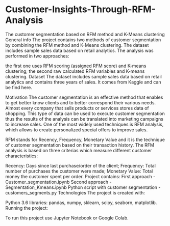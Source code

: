 # Customer-Insights-Through-RFM-Analysis
The customer segmentation based on RFM method and K-Means clustering
General info
The project contains two methods of customer segmentation by combining the RFM method and K-Means clustering. The dataset includes sample sales data based on retail analytics. The analysis was performed in two approaches:

the first one uses RFM scoring (assigned RFM score) and K-means clustering;
the second raw calculated RFM variables and K-means clustering.
Dataset
The dataset includes sample sales data based on retail analytics and contains three years of sales. It comes from Kaggle and can be find here.

Motivation
The customer segmentation is an effective method that enables to get better know clients and to better correspond their various needs. Almost every company that sells products or services stores data of shopping. This type of data can be used to execute customer segmentation thus the results of the analysis can be translated into marketing campaigns to increase sales. One of the most widely used techniques is RFM analysis, which allows to create personalized special offers to improve sales.

RFM stands for Recency, Frequency, Monetary Value and it is the technique of customer segmentation based on their transaction history. The RFM analysis is based on three criterias which measure different customer characteristics:

Recency: Days since last purchase/order of the client;
Frequency: Total number of purchases the customer were made;
Monetary Value: Total money the customer spent per order.
Project contains:
First approach - Customer_segmentation.ipynb
Second approach - Segmentation_Kmeans.ipynb
Python script with customer segmentation - customers_segments.py
Technologies
The project is created with:

Python 3.6
libraries: pandas, numpy, sklearn, scipy, seaborn, matplotlib.
Running the project:

To run this project use Jupyter Notebook or Google Colab.
